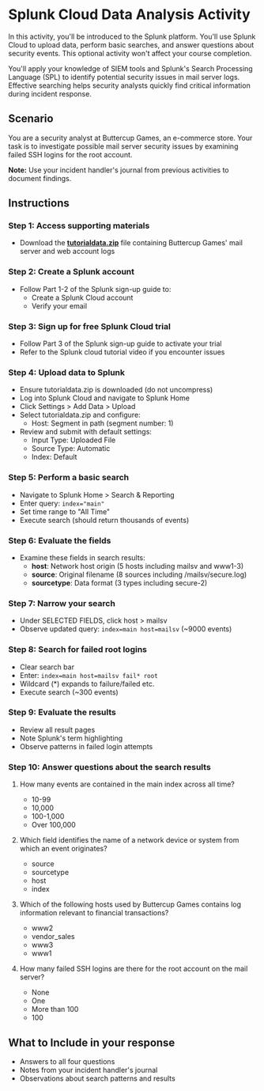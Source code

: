# **Splunk Cloud Data Analysis Activity**

In this activity, you'll be introduced to the Splunk platform. You'll use Splunk Cloud to upload data, perform basic searches, and answer questions about security events. This optional activity won't affect your course completion.

You'll apply your knowledge of SIEM tools and Splunk's Search Processing Language (SPL) to identify potential security issues in mail server logs. Effective searching helps security analysts quickly find critical information during incident response.

## **Scenario**

You are a security analyst at Buttercup Games, an e-commerce store. Your task is to investigate possible mail server security issues by examining failed SSH logins for the root account.

**Note:** Use your incident handler's journal from previous activities to document findings.

## **Instructions**

### Step 1: Access supporting materials

- Download the **[tutorialdata.zip](./tutorialdata.zip)** file containing Buttercup Games' mail server and web account logs

### Step 2: Create a Splunk account

- Follow Part 1-2 of the Splunk sign-up guide to:
  - Create a Splunk Cloud account
  - Verify your email

### Step 3: Sign up for free Splunk Cloud trial

- Follow Part 3 of the Splunk sign-up guide to activate your trial
- Refer to the Splunk cloud tutorial video if you encounter issues

### Step 4: Upload data to Splunk

- Ensure tutorialdata.zip is downloaded (do not uncompress)
- Log into Splunk Cloud and navigate to Splunk Home
- Click Settings > Add Data > Upload
- Select tutorialdata.zip and configure:
  - Host: Segment in path (segment number: 1)
- Review and submit with default settings:
  - Input Type: Uploaded File
  - Source Type: Automatic
  - Index: Default

### Step 5: Perform a basic search

- Navigate to Splunk Home > Search & Reporting
- Enter query: `index="main"`
- Set time range to "All Time"
- Execute search (should return thousands of events)

### Step 6: Evaluate the fields

- Examine these fields in search results:
  - **host**: Network host origin (5 hosts including mailsv and www1-3)
  - **source**: Original filename (8 sources including /mailsv/secure.log)
  - **sourcetype**: Data format (3 types including secure-2)

### Step 7: Narrow your search

- Under SELECTED FIELDS, click host > mailsv
- Observe updated query: `index=main host=mailsv` (~9000 events)

### Step 8: Search for failed root logins

- Clear search bar
- Enter: `index=main host=mailsv fail* root`
- Wildcard (*) expands to failure/failed etc.
- Execute search (~300 events)

### Step 9: Evaluate the results

- Review all result pages
- Note Splunk's term highlighting
- Observe patterns in failed login attempts

### Step 10: Answer questions about the search results

1. How many events are contained in the main index across all time?
    - 10-99
    - 10,000
    - 100-1,000
    - Over 100,000

2. Which field identifies the name of a network device or system from which an event originates?
    - source
    - sourcetype
    - host
    - index

3. Which of the following hosts used by Buttercup Games contains log information relevant to financial transactions?
    - www2
    - vendor_sales
    - www3
    - www1

4. How many failed SSH logins are there for the root account on the mail server?
    - None
    - One
    - More than 100
    - 100

## **What to Include in your response**

- Answers to all four questions
- Notes from your incident handler's journal
- Observations about search patterns and results
